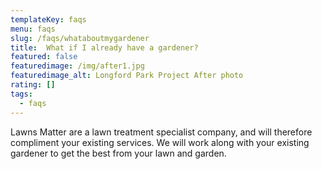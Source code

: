 ```yaml
---
templateKey: faqs
menu: faqs
slug: /faqs/whataboutmygardener
title:  What if I already have a gardener?
featured: false
featuredimage: /img/after1.jpg
featuredimage_alt: Longford Park Project After photo
rating: []
tags:
  - faqs
---
```


Lawns Matter are a lawn treatment specialist company, and will therefore compliment your existing services. We will work along with your existing gardener to get the best from your lawn and garden.
